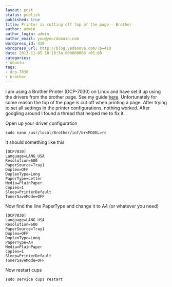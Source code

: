 ```yaml
---
layout: post
status: publish
published: true
title: Printer is cutting off top of the page - Brother
author: admin
author_login: admin
author_email: you@yourdomain.com
wordpress_id: 410
wordpress_url: http://blog.vedanova.com/?p=410
date: 2013-11-05 10:18:54.000000000 +01:00
categories:
- ubuntu
tags:
- dcp-7030
- brother
---
```

I am using a Brother Printer (DCP-7030) on Linux and have set it up using the drivers from the brother page. See my guide <a href="http://blog.vedanova.com/2010/09/15/brother-dcp-7030-running-ubuntu/">here</a>.
Unfortunately for some reason the top of the page is cut off when printing a page. After trying to set all settings in the printer configurations, nothing worked. After googling around I found a thread that helped me to fix it.



Open up your driver configuration

    sudo nano /usr/local/Brother/inf/br<MODEL>rc

It should something like this

    [DCP7030]
    Language=LANG_USA
    Resolution=600
    PaperSource=Tray1
    Duplex=OFF
    DuplexType=Long
    PaperType=Letter
    Media=PlainPaper
    Copies=1
    Sleep=PrinterDefault
    TonerSaveMode=OFF

Now find the line PaperType and change it to A4 (or whatever you need)

    [DCP7030]
    Language=LANG_USA
    Resolution=600
    PaperSource=Tray1
    Duplex=OFF
    DuplexType=Long
    PaperType=A4
    Media=PlainPaper
    Copies=1
    Sleep=PrinterDefault
    TonerSaveMode=OFF

Now restart cups

    sudo service cups restart
